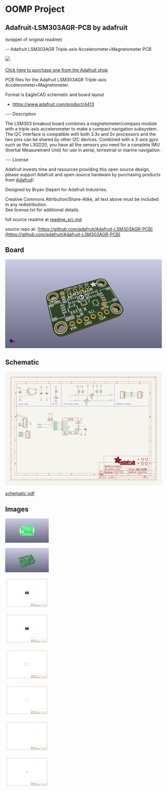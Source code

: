 # OOMP Project  
## Adafruit-LSM303AGR-PCB  by adafruit  
  
(snippet of original readme)  
  
-- Adafruit LSM303AGR Triple-axis Accelerometer+Magnetometer PCB  
  
<a href="http://www.adafruit.com/products/4413"><img src="assets/4413.jpg?raw=true" width="500px"><br/>  
Click here to purchase one from the Adafruit shop</a>  
  
PCB files for the Adafruit LSM303AGR Triple-axis Accelerometer+Magnetometer.   
  
Format is EagleCAD schematic and board layout  
* https://www.adafruit.com/product/4413  
  
--- Description  
  
The LSM303 breakout board combines a magnetometer/compass module with a triple-axis accelerometer to make a compact navigation subsystem. The I2C interface is compatible with both 3.3v and 5v processors and the two pins can be shared by other I2C devices. Combined with a 3-axis gyro such as the L3GD20, you have all the sensors you need for a complete IMU (Inertial Measurement Unit) for use in aerial, terrestrial or marine navigation.  
  
--- License  
  
Adafruit invests time and resources providing this open source design, please support Adafruit and open-source hardware by purchasing products from [Adafruit](https://www.adafruit.com)!  
  
Designed by Bryan Siepert for Adafruit Industries.  
  
Creative Commons Attribution/Share-Alike, all text above must be included in any redistribution.   
See license.txt for additional details.  
  
  full source readme at [readme_src.md](readme_src.md)  
  
source repo at: [https://github.com/adafruit/Adafruit-LSM303AGR-PCB](https://github.com/adafruit/Adafruit-LSM303AGR-PCB)  
## Board  
  
[![working_3d.png](working_3d_600.png)](working_3d.png)  
## Schematic  
  
[![working_schematic.png](working_schematic_600.png)](working_schematic.png)  
  
[schematic pdf](working_schematic.pdf)  
## Images  
  
[![working_3D_bottom.png](working_3D_bottom_140.png)](working_3D_bottom.png)  
  
[![working_3D_top.png](working_3D_top_140.png)](working_3D_top.png)  
  
[![working_assembly_page_01.png](working_assembly_page_01_140.png)](working_assembly_page_01.png)  
  
[![working_assembly_page_02.png](working_assembly_page_02_140.png)](working_assembly_page_02.png)  
  
[![working_assembly_page_03.png](working_assembly_page_03_140.png)](working_assembly_page_03.png)  
  
[![working_assembly_page_04.png](working_assembly_page_04_140.png)](working_assembly_page_04.png)  
  
[![working_assembly_page_05.png](working_assembly_page_05_140.png)](working_assembly_page_05.png)  
  
[![working_assembly_page_06.png](working_assembly_page_06_140.png)](working_assembly_page_06.png)  
